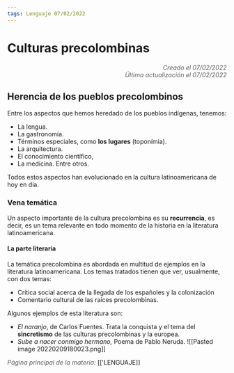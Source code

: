 ```yaml
---
tags: Lenguaje 07/02/2022
---
```


# Culturas precolombinas
<div style="text-align: right; opacity: 0.7; font-style: italic;">Creado el 07/02/2022</div>
<div style="text-align: right; opacity: 0.7; font-style: italic;">Última actualización el 07/02/2022</div>

## Herencia de los pueblos precolombinos

Entre los aspectos que hemos heredado de los pueblos indígenas, tenemos:
- La lengua.
- La gastronomía.
- Términos especiales, como **los lugares** (toponímia).
- La arquitectura.
- El conocimiento científico,
- La medicina.
Entre otros.

Todos estos aspectos han evolucionado en la cultura latinoamericana de hoy en día. 

### Vena temática

Un aspecto importante de la cultura precolombina es su **recurrencia**, es decir, es un tema relevante en todo momento de la historia en la literatura latinoamericana.

#### La parte literaria

La temática precolombina es abordada en multitud de ejemplos en la literatura latinoamericana.
Los temas tratados tienen que ver, usualmente, con dos temas: 

- Crítica social acerca de la llegada de los españoles y la colonización
- Comentario cultural de las raíces precolombinas.

Algunos ejemplos de esta literatura son:
- *El naranjo*, de Carlos Fuentes. Trata la conquista y el tema del **sincretismo** de las culturas precolombinas y la europea.
- *Sube a nacer conmigo hermano,* Poema de Pablo Neruda.
![[Pasted image 20220209180023.png]]

<span style="opacity: 0.7; font-style: italic;">Página principal de la materia:</span> [['LENGUAJE]]